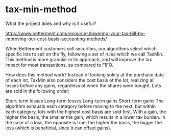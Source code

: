 # tax-min-method

What the project does and why is it useful?

https://www.betterment.com/resources/lowering-your-tax-bill-by-improving-our-cost-basis-accounting-methods/

When Betterment customers sell securities, our algorithms select which specific lots to sell on the fly, following a set of rules which we call TaxMin. This method is more granular in its approach, and will improve the tax impact for most transactions, as compared to FIFO.

How does this method work? Instead of looking solely at the purchase date of each lot, TaxMin also considers the cost basis of the lot, realizing all losses before any gains, regardless of when the shares were bought. Lots are sold in the following order:

Short-term losses Long-term losses Long-term gains Short-term gains The algorithm exhausts each category before moving to the next, but within each category, lots with the highest cost basis are sold first. With a gain, the higher the basis, the smaller the gain, which results in a lower tax burden. In the case of a loss, the opposite is true: the higher the basis, the bigger the loss (which is beneficial, since it can offset gains).
